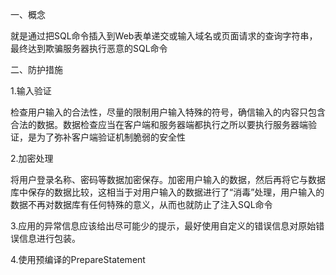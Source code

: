 一、概念

就是通过把SQL命令插入到Web表单递交或输入域名或页面请求的查询字符串，最终达到欺骗服务器执行恶意的SQL命令

二、防护措施

1.输入验证

检查用户输入的合法性，尽量的限制用户输入特殊的符号，确信输入的内容只包含合法的数据。数据检查应当在客户端和服务器端都执行之所以要执行服务器端验证，是为了弥补客户端验证机制脆弱的安全性

2.加密处理

将用户登录名称、密码等数据加密保存。加密用户输入的数据，然后再将它与数据库中保存的数据比较，这相当于对用户输入的数据进行了“消毒”处理，用户输入的数据不再对数据库有任何特殊的意义，从而也就防止了注入SQL命令

3.应用的异常信息应该给出尽可能少的提示，最好使用自定义的错误信息对原始错误信息进行包装。

4.使用预编译的PrepareStatement